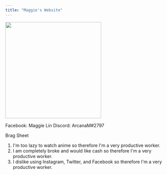 ```yaml
---
title: "Maggie's Website"
---
```


<image src="https://cdn.discordapp.com/attachments/754434661026889859/835265605270634506/20210423_172651.jpg" width="300">


Facebook: Maggie Lin          Discord: ArcanaM#2797


Brag Sheet
  1. I'm too lazy to watch anime so therefore I'm a very productive worker.
  2. I am completely broke and would like cash so therefore I'm a very productive worker.
  3. I dislike using Instagram, Twitter, and Facebook so therefore I'm a very productive worker.
